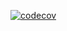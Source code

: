 [![codecov](https://codecov.io/gh/trigun117/news_aggregator/branch/master/graph/badge.svg)](https://codecov.io/gh/trigun117/news_aggregator)